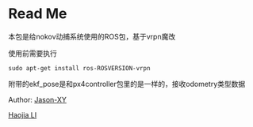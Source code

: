 # Read Me

本包是给nokov动捕系统使用的ROS包，基于vrpn魔改

使用前需要执行

`sudo apt-get install ros-ROSVERSION-vrpn`

附带的ekf_pose是和px4controller包里的是一样的，接收odometry类型数据

Author:
[Jason-XY](https://github.com/Jason-xy)

[Haojia LI](https://github.com/li-haojia)
